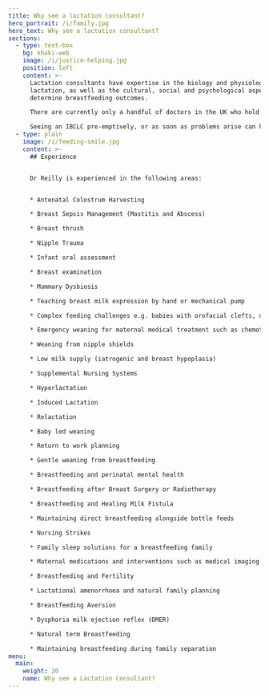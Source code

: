 ```yaml
---
title: Why see a lactation consultant?
hero_portrait: /i/family.jpg
hero_text: Why see a lactation consultant?
sections:
  - type: text-box
    bg: khaki-web
    image: /i/justice-helping.jpg
    position: left
    content: >-
      Lactation consultants have expertise in the biology and physiology of
      lactation, as well as the cultural, social and psychological aspects which
      determine breastfeeding outcomes.

      There are currently only a handful of doctors in the UK who hold the IBCLC qualification, however over time we hope to increase access to this level of care within the NHS.

      Seeing an IBCLC pre-emptively, or as soon as problems arise can help you get the care you need, when you need it, and avoid future issues.  It can also help redefine your feeding goals and find a way that works for your family.
  - type: plain
    image: /i/feeding-smile.jpg
    content: >-
      ## Experience


      Dr Reilly is experienced in the following areas:


      * Antenatal Colostrum Harvesting

      * Breast Sepsis Management (Mastitis and Abscess)

      * Breast thrush

      * Nipple Trauma

      * Infant oral assessment

      * Breast examination

      * Mammary Dysbiosis

      * Teaching breast milk expression by hand or mechanical pump

      * Complex feeding challenges e.g. babies with orofacial clefts, down syndrome, premature babies and those requiring medical interventions

      * Emergency weaning for maternal medical treatment such as chemotherapy

      * Weaning from nipple shields

      * Low milk supply (iatrogenic and breast hypoplasia)

      * Supplemental Nursing Systems

      * Hyperlactation

      * Induced Lactation

      * Relactation

      * Baby led weaning

      * Return to work planning

      * Gentle weaning from breastfeeding

      * Breastfeeding and perinatal mental health

      * Breastfeeding after Breast Surgery or Radiotherapy

      * Breastfeeding and Healing Milk Fistula

      * Maintaining direct breastfeeding alongside bottle feeds

      * Nursing Strikes

      * Family sleep solutions for a breastfeeding family

      * Maternal medications and interventions such as medical imaging during lactation

      * Breastfeeding and Fertility

      * Lactational amenorrhoea and natural family planning

      * Breastfeeding Aversion

      * Dysphoria milk ejection reflex (DMER)

      * Natural term Breastfeeding

      * Maintaining breastfeeding during family separation
menu:
  main:
    weight: 20
    name: Why see a Lactation Consultant?
---
```

